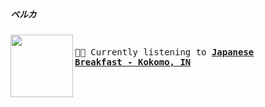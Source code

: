 ##### ベルカ


[<img align="left" width="100" height="100" src="https:&#x2F;&#x2F;lastfm.freetls.fastly.net&#x2F;i&#x2F;u&#x2F;174s&#x2F;5d93403fbc951b7d31fa80ff826b5180.jpg">](https://www.youtube.com/results?search_query=Japanese+Breakfast+Kokomo,+IN)
<big><pre>
<small>
</br>🎵🎶  Currently listening to <b>[Japanese Breakfast - Kokomo, IN](https://www.youtube.com/results?search_query=Japanese+Breakfast+Kokomo,+IN)</b></br></br>
</small></pre></big>

